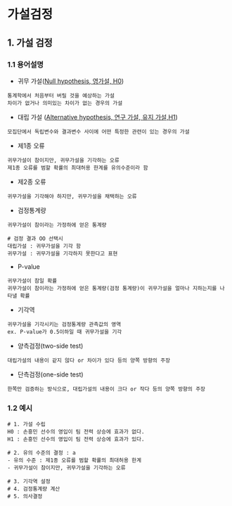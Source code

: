 가설검정
===

## 1. 가설 검정
### 1.1 용어설명
- 귀무 가설([Null hypothesis, 영가설, H0](https://ko.wikipedia.org/wiki/%EA%B7%80%EB%AC%B4_%EA%B0%80%EC%84%A4))
```
통계학에서 처음부터 버릴 것을 예상하는 가설
차이가 없거나 의미있는 차이가 없는 경우의 가설
```

- 대립 가설 ([Alternative hypothesis, 연구 가설, 유지 가설,H1](https://ko.wikipedia.org/wiki/%EB%8C%80%EB%A6%BD_%EA%B0%80%EC%84%A4))
```
모집단에서 독립변수와 결과변수 사이에 어떤 특정한 관련이 있는 경우의 가설
```

- 제1종 오류
```
귀무가설이 참이지만, 귀무가설을 기각하는 오류
제1종 오류를 범할 확률의 최대허용 한계를 유의수준이라 함
```

- 제2종 오류
```
귀무가설을 기각해야 하지만, 귀무가설을 채택하는 오류
```

- 검정통계량
```
귀무가설이 참이라는 가정하에 얻은 통계량

# 검정 결과 OO 선택시 
대립가설 : 귀무가설을 기각 함
귀무가설 : 귀무가설을 기각하지 못한다고 표현
```

- P-value
```
귀무가설이 참일 확률
귀무가설이 참이라는 가정하에 얻은 통계량(검정 통계량)이 귀무가설을 얼마나 지하는지를 나타낼 확률
```

- 기각역
```
귀무가설을 기각시키는 검정통계량 관측값의 영역
ex. P-value가 0.5이하일 때 귀무가설을 기각
```

- 양측검정(two-side test)
```
대립가설의 내용이 같지 않다 or 차이가 있다 등의 양쪽 방향의 주장
```

- 단측검정(one-side test)
```
한쪽만 검증하는 방식으로, 대립가설의 내용이 크다 or 작다 등의 양쪽 방향의 주장
```

### 1.2 예시
```
# 1. 가설 수립
H0 : 손흥민 선수의 영입이 팀 전력 상승에 효과가 없다.
H1 : 손흥민 선수의 영입이 팀 전력 상승에 효과가 있다.

# 2. 유의 수준의 결정 : a
- 유의 수준 : 제1종 오류를 범할 확률의 최대허용 한계
- 귀무가설이 참이지만, 귀무가설을 기각하는 오류

# 3. 기각역 설정
# 4. 검정통계량 계산
# 5. 의사결정
```
